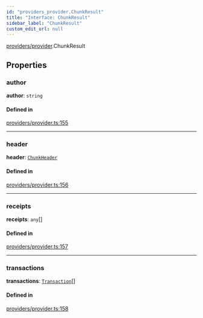 ```yaml
---
id: "providers_provider.ChunkResult"
title: "Interface: ChunkResult"
sidebar_label: "ChunkResult"
custom_edit_url: null
---
```


[providers/provider](../modules/providers_provider.md).ChunkResult

## Properties

### author

 **author**: `string`

#### Defined in

[providers/provider.ts:155](https://github.com/near/near-api-js/blob/ef6d7fbf/packages/near-api-js/src/providers/provider.ts#L155)

___

### header

 **header**: [`ChunkHeader`](providers_provider.ChunkHeader.md)

#### Defined in

[providers/provider.ts:156](https://github.com/near/near-api-js/blob/ef6d7fbf/packages/near-api-js/src/providers/provider.ts#L156)

___

### receipts

 **receipts**: `any`[]

#### Defined in

[providers/provider.ts:157](https://github.com/near/near-api-js/blob/ef6d7fbf/packages/near-api-js/src/providers/provider.ts#L157)

___

### transactions

 **transactions**: [`Transaction`](providers_provider.Transaction.md)[]

#### Defined in

[providers/provider.ts:158](https://github.com/near/near-api-js/blob/ef6d7fbf/packages/near-api-js/src/providers/provider.ts#L158)
